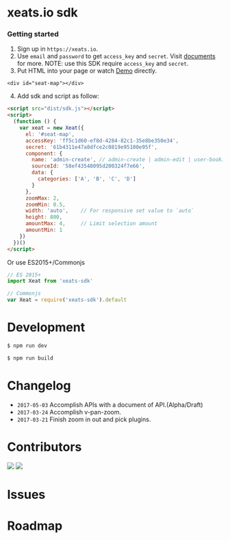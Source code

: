 xeats.io sdk
===

### Getting started

1. Sign up in `https://xeats.io`.
2. Use `email` and `password` to get `access_key` and `secret`. Visit [documents](https://xeats.io/documents/api) for more. NOTE: use this SDK require `access_key` and `secret`. 
3. Put HTML into your page or watch [Demo](https://jsfiddle.net/5yuffu1y/2/) directly.

```
<div id="seat-map"></div>
```

4. Add sdk and script as follow:

```html
<script src="dist/sdk.js"></script>
<script>
  (function () {
    var xeat = new Xeat({
      el: '#seat-map',
      accessKey: 'ff5c1d60-ef8d-4284-82c1-35e8be350e34',
      secret: '61b4311e47a8dfce2c0819e95100e95f',
      component: {
        name: 'admin-create', // admin-create | admin-edit | user-booking
        sourceId: '58ef43548095d200324f7e66',
        data: {
          categories: ['A', 'B', 'C', 'D']
        }
      },
      zoomMax: 2,
      zoomMin: 0.5,
      width: 'auto',    // For responsive set value to `auto`
      height: 800,
      amountMax: 4,     // Limit selection amount
      amountMin: 1
    })
  })()
</script>
```

Or use ES2015+/Commonjs

```js
// ES 2015+
import Xeat from 'xeats-sdk'

// Commonjs
var Xeat = require('xeats-sdk').default
```

# Development

```bash
$ npm run dev

$ npm run build
```

# Changelog

* `2017-05-03` Accomplish APIs with a document of API.(Alpha/Draft)
* `2017-03-24` Accomplish v-pan-zoom.
* `2017-03-21` Finish zoom in out and pick plugins.

# Contributors

[![](https://avatars3.githubusercontent.com/u/665690?v=3&s=60)](https://github.com/andyyou) [![](https://avatars1.githubusercontent.com/u/13399740?v=3&s=60)](https://github.com/PJCHENder)

# Issues

# Roadmap